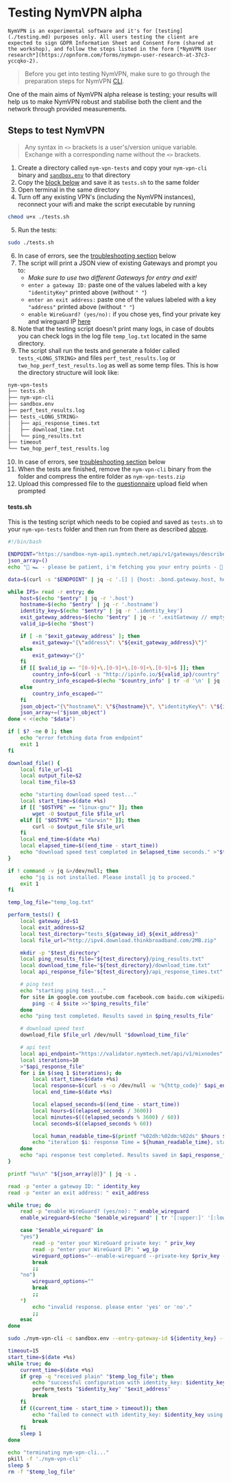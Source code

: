 # Testing NymVPN alpha

```admonish warning
NymVPN is an experimental software and it's for [testing](./testing.md) purposes only. All users testing the client are expected to sign GDPR Information Sheet and Consent Form (shared at the workshop), and follow the steps listed in the form [*NymVPN User research*](https://opnform.com/forms/nymvpn-user-research-at-37c3-yccqko-2).
```

> Before you get into testing NymVPN, make sure to go through the preparation steps for NymVPN [CLI](cli.md).

One of the main aims of NymVPN alpha release is testing; your results will help us to make NymVPN robust and stabilise both the client and the network through provided measurements.

## Steps to test NymVPN

> Any syntax in `<>` brackets is a user's/version unique variable. Exchange with a corresponding name without the `<>` brackets.

1. Create a directory called `nym-vpn-tests` and copy your `nym-vpn-cli` binary and [`sandbox.env`](https://raw.githubusercontent.com/nymtech/nym/develop/envs/sandbox.env) to that directory
2. Copy the [block below](#testssh) and save it as `tests.sh` to the same folder
3. Open terminal in the same directory
4. Turn off any existing VPN's (including the NymVPN instances), reconnect your wifi and make the script executable by running 
```sh
chmod u+x ./tests.sh
```
5. Run the tests: 
```sh
sudo ./tests.sh
````
6. In case of errors, see the [troubleshooting section](troubleshooting.md#missing-jq-error) below
7. The script will print a JSON view of existing Gateways and prompt you to:
    - *Make sure to use two different Gateways for entry and exit!*
    - `enter a gateway ID:` paste one of the values labeled with a key `"identityKey"` printed above (without `" "`)
    - `enter an exit address:` paste one of the values labeled with a key `"address"` printed above (without `" "`)
    - `enable WireGuard? (yes/no):` if you chose yes, find your private key and wireguard IP [here](https://nymvpn.com/en/alpha)
8. Note that the testing script doesn't print many logs, in case of doubts you can check logs in the log file `temp_log.txt` located in the same directory.
9. The script shall run the tests and generate a folder called `tests_<LONG_STRING>` and files `perf_test_results.log` or `two_hop_perf_test_results.log` as well as some temp files. This is how the directory structure will look like:
```sh
nym-vpn-tests
├── tests.sh
├── nym-vpn-cli
├── sandbox.env
├── perf_test_results.log
├── tests_<LONG_STRING>
│   ├── api_response_times.txt
│   ├── download_time.txt
│   └── ping_results.txt
├── timeout
└── two_hop_perf_test_results.log
```
10. In case of errors, see [troubleshooting section](troubleshooting.md#missing-jq-error) below
11. When the tests are finished, remove the `nym-vpn-cli` binary from the folder and compress the entire folder as `nym-vpn-tests.zip`
12. Upload this compressed file to the [questionnaire](https://opnform.com/forms/nymvpn-user-research-at-37c3-yccqko-2) upload field when prompted

#### tests.sh

This is the testing script which needs to be copied and saved as `tests.sh` to your `nym-vpn-tests` folder and then run from there as described [above](#steps-to-test-nymvpn).

```sh
#!/bin/bash

ENDPOINT="https://sandbox-nym-api1.nymtech.net/api/v1/gateways/described"
json_array=()
echo "🚀 🏎 - please be patient, i'm fetching you your entry points - 🚀 🏎 "

data=$(curl -s "$ENDPOINT" | jq -c '.[] | {host: .bond.gateway.host, hostname: .self_described.host_information.hostname, identity_key: .bond.gateway.identity_key, exitGateway: .self_described.ip_packet_router.address}')

while IFS= read -r entry; do
    host=$(echo "$entry" | jq -r '.host')
    hostname=$(echo "$entry" | jq -r '.hostname')
    identity_key=$(echo "$entry" | jq -r '.identity_key')
    exit_gateway_address=$(echo "$entry" | jq -r '.exitGateway // empty')
    valid_ip=$(echo "$host")

    if [ -n "$exit_gateway_address" ]; then
        exit_gateway="{\"address\": \"${exit_gateway_address}\"}"
    else
        exit_gateway="{}"
    fi
    if [[ $valid_ip =~ ^[0-9]+\.[0-9]+\.[0-9]+\.[0-9]+$ ]]; then
        country_info=$(curl -s "http://ipinfo.io/${valid_ip}/country" | tr -d '\n')
        country_info_escaped=$(echo "$country_info" | tr -d '\n' | jq -aRs . | tr -d '"')
    else
        country_info_escaped=""
    fi
    json_object="{\"hostname\": \"${hostname}\", \"identityKey\": \"${identity_key}\", \"exitGateway\": ${exit_gateway}, \"location\": \"${country_info_escaped}\"}"
    json_array+=("$json_object")
done < <(echo "$data")

if [ $? -ne 0 ]; then
    echo "error fetching data from endpoint"
    exit 1
fi

download_file() {
    local file_url=$1
    local output_file=$2
    local time_file=$3

    echo "starting download speed test..."
    local start_time=$(date +%s)
    if [[ "$OSTYPE" == "linux-gnu"* ]]; then
        wget -O $output_file $file_url
    elif [[ "$OSTYPE" == "darwin"* ]]; then
        curl -o $output_file $file_url
    fi
    local end_time=$(date +%s)
    local elapsed_time=$((end_time - start_time))
    echo "download speed test completed in $elapsed_time seconds." >"$time_file"
}

if ! command -v jq &>/dev/null; then
    echo "jq is not installed. Please install jq to proceed."
    exit 1
fi

temp_log_file="temp_log.txt"

perform_tests() {
    local gateway_id=$1
    local exit_address=$2
    local test_directory="tests_${gateway_id}_${exit_address}"
    local file_url="http://ipv4.download.thinkbroadband.com/2MB.zip"

    mkdir -p "$test_directory"
    local ping_results_file="${test_directory}/ping_results.txt"
    local download_time_file="${test_directory}/download_time.txt"
    local api_response_file="${test_directory}/api_response_times.txt"

    # ping test
    echo "starting ping test..."
    for site in google.com youtube.com facebook.com baidu.com wikipedia.org amazon.com twitter.com instagram.com yahoo.com ebay.com netflix.com; do
        ping -c 4 $site >>"$ping_results_file"
    done
    echo "ping test completed. Results saved in $ping_results_file"

    # download speed test
    download_file $file_url /dev/null "$download_time_file"

    # api test
    local api_endpoint="https://validator.nymtech.net/api/v1/mixnodes"
    local iterations=10
    >"$api_response_file"
    for i in $(seq 1 $iterations); do
        local start_time=$(date +%s)
        local response=$(curl -s -o /dev/null -w '%{http_code}' $api_endpoint)
        local end_time=$(date +%s)

        local elapsed_seconds=$((end_time - start_time))
        local hours=$((elapsed_seconds / 3600))
        local minutes=$(((elapsed_seconds % 3600) / 60))
        local seconds=$((elapsed_seconds % 60))

        local human_readable_time=$(printf "%02dh:%02dm:%02ds" $hours $minutes $seconds)
        echo "iteration $i: response Time = ${human_readable_time}, status code = $response" >>"$api_response_file"
    done
    echo "api response test completed. Results saved in $api_response_file."
}

printf "%s\n" "${json_array[@]}" | jq -s .

read -p "enter a gateway ID: " identity_key
read -p "enter an exit address: " exit_address

while true; do
    read -p "enable WireGuard? (yes/no): " enable_wireguard
    enable_wireguard=$(echo "$enable_wireguard" | tr '[:upper:]' '[:lower:]')

    case "$enable_wireguard" in
    "yes")
        read -p "enter your WireGuard private key: " priv_key
        read -p "enter your WireGuard IP: " wg_ip
        wireguard_options="--enable-wireguard --private-key $priv_key --wg-ip $wg_ip"
        break
        ;;
    "no")
        wireguard_options=""
        break
        ;;
    *)
        echo "invalid response. please enter 'yes' or 'no'."
        ;;
    esac
done

sudo ./nym-vpn-cli -c sandbox.env --entry-gateway-id ${identity_key} --exit-router-address ${exit_address} --enable-two-hop $wireguard_options >"$temp_log_file" 2>&1 &

timeout=15
start_time=$(date +%s)
while true; do
    current_time=$(date +%s)
    if grep -q "received plain" "$temp_log_file"; then
        echo "successful configuration with identity_key: $identity_key and exit address: $exit_address" >>perf_test_results.log
        perform_tests "$identity_key" "$exit_address"
        break
    fi
    if ((current_time - start_time > timeout)); then
        echo "failed to connect with identity_key: $identity_key using the exit address: $exit_address" >>perf_test_results.log
        break
    fi
    sleep 1
done

echo "terminating nym-vpn-cli..."
pkill -f './nym-vpn-cli'
sleep 5
rm -f "$temp_log_file"

```
